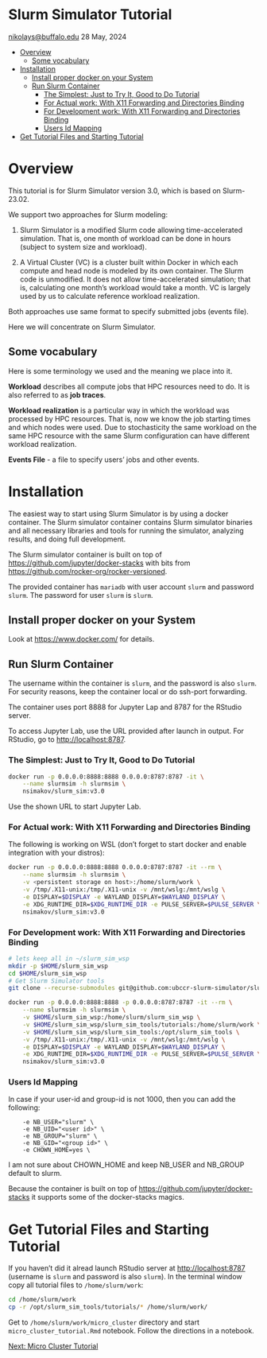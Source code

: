 Slurm Simulator Tutorial
================
<nikolays@buffalo.edu>
28 May, 2024

- [Overview](#overview)
  - [Some vocabulary](#some-vocabulary)
- [Installation](#installation)
  - [Install proper docker on your
    System](#install-proper-docker-on-your-system)
  - [Run Slurm Container](#run-slurm-container)
    - [The Simplest: Just to Try It, Good to Do
      Tutorial](#the-simplest-just-to-try-it-good-to-do-tutorial)
    - [For Actual work: With X11 Forwarding and Directories
      Binding](#for-actual-work-with-x11-forwarding-and-directories-binding)
    - [For Development work: With X11 Forwarding and Directories
      Binding](#for-development-work-with-x11-forwarding-and-directories-binding)
    - [Users Id Mapping](#users-id-mapping)
- [Get Tutorial Files and Starting
  Tutorial](#get-tutorial-files-and-starting-tutorial)

# Overview

This tutorial is for Slurm Simulator version 3.0, which is based on
Slurm-23.02.

We support two approaches for Slurm modeling:

1.  Slurm Simulator is a modified Slurm code allowing time-accelerated
    simulation. That is, one month of workload can be done in hours
    (subject to system size and workload).

2.  A Virtual Cluster (VC) is a cluster built within Docker in which
    each compute and head node is modeled by its own container. The
    Slurm code is unmodified. It does not allow time-accelerated
    simulation; that is, calculating one month’s workload would take a
    month. VC is largely used by us to calculate reference workload
    realization.

Both approaches use same format to specify submitted jobs (events file).

Here we will concentrate on Slurm Simulator.

## Some vocabulary

Here is some terminology we used and the meaning we place into it.

**Workload** describes all compute jobs that HPC resources need to do.
It is also referred to as **job traces**.

**Workload realization** is a particular way in which the workload was
processed by HPC resources. That is, now we know the job starting times
and which nodes were used. Due to stochasticity the same workload on the
same HPC resource with the same Slurm configuration can have different
workload realization.

**Events File** - a file to specify users’ jobs and other events.

# Installation

The easiest way to start using Slurm Simulator is by using a docker
container. The Slurm simulator container contains Slurm simulator
binaries and all necessary libraries and tools for running the
simulator, analyzing results, and doing full development.

The Slurm simulator container is built on top of
<https://github.com/jupyter/docker-stacks> with bits from
<https://github.com/rocker-org/rocker-versioned>.

The provided container has `mariadb` with user account `slurm` and
password `slurm`. The password for user `slurm` is `slurm`.

## Install proper docker on your System

Look at <https://www.docker.com/> for details.

## Run Slurm Container

The username within the container is `slurm`, and the password is also
`slurm`. For security reasons, keep the container local or do ssh-port
forwarding.

The container uses port 8888 for Jupyter Lap and 8787 for the RStudio
server.

To access Jupyter Lab, use the URL provided after launch in output. For
RStudio, go to <http://localhost:8787>.

### The Simplest: Just to Try It, Good to Do Tutorial

``` bash
docker run -p 0.0.0.0:8888:8888 0.0.0.0:8787:8787 -it \
    --name slurmsim -h slurmsim \
    nsimakov/slurm_sim:v3.0
```

Use the shown URL to start Jupyter Lab.

### For Actual work: With X11 Forwarding and Directories Binding

The following is working on WSL (don’t forget to start docker and enable
integration with your distros):

``` bash
docker run -p 0.0.0.0:8888:8888 0.0.0.0:8787:8787 -it --rm \
    --name slurmsim -h slurmsim \
    -v <persistent storage on host>:/home/slurm/work \
    -v /tmp/.X11-unix:/tmp/.X11-unix -v /mnt/wslg:/mnt/wslg \
    -e DISPLAY=$DISPLAY -e WAYLAND_DISPLAY=$WAYLAND_DISPLAY \
    -e XDG_RUNTIME_DIR=$XDG_RUNTIME_DIR -e PULSE_SERVER=$PULSE_SERVER \
    nsimakov/slurm_sim:v3.0
```

### For Development work: With X11 Forwarding and Directories Binding

``` bash
# lets keep all in ~/slurm_sim_wsp
mkdir -p $HOME/slurm_sim_wsp
cd $HOME/slurm_sim_wsp
# Get Slurm Simulator tools
git clone --recurse-submodules git@github.com:ubccr-slurm-simulator/slurm_sim_tools.git
```

``` bash
docker run -p 0.0.0.0:8888:8888 -p 0.0.0.0:8787:8787 -it --rm \
    --name slurmsim -h slurmsim \
    -v $HOME/slurm_sim_wsp:/home/slurm/slurm_sim_wsp \
    -v $HOME/slurm_sim_wsp/slurm_sim_tools/tutorials:/home/slurm/work \
    -v $HOME/slurm_sim_wsp/slurm_sim_tools:/opt/slurm_sim_tools \
    -v /tmp/.X11-unix:/tmp/.X11-unix -v /mnt/wslg:/mnt/wslg \
    -e DISPLAY=$DISPLAY -e WAYLAND_DISPLAY=$WAYLAND_DISPLAY \
    -e XDG_RUNTIME_DIR=$XDG_RUNTIME_DIR -e PULSE_SERVER=$PULSE_SERVER \
    nsimakov/slurm_sim:v3.0
```

### Users Id Mapping

In case if your user-id and group-id is not 1000, then you can add the
following:

        -e NB_USER="slurm" \
        -e NB_UID="<user id>" \
        -e NB_GROUP="slurm" \
        -e NB_GID="<group id>" \
        -e CHOWN_HOME=yes \

I am not sure about CHOWN_HOME and keep NB_USER and NB_GROUP default to
slurm.

Because the container is built on top of
<https://github.com/jupyter/docker-stacks> it supports some of the
docker-stacks magics.

# Get Tutorial Files and Starting Tutorial

If you haven’t did it alread launch RStudio server at
<http://localhost:8787> (username is `slurm` and password is also
`slurm`). In the terminal window copy all tutorial files to
`/home/slurm/work`:

``` bash
cd /home/slurm/work
cp -r /opt/slurm_sim_tools/tutorials/* /home/slurm/work/
```

Get to `/home/slurm/work/micro_cluster` directory and start
`micro_cluster_tutorial.Rmd` notebook. Follow the directions in a
notebook.

[Next: Micro Cluster Tutorial](./micro_cluster/readme.md)

